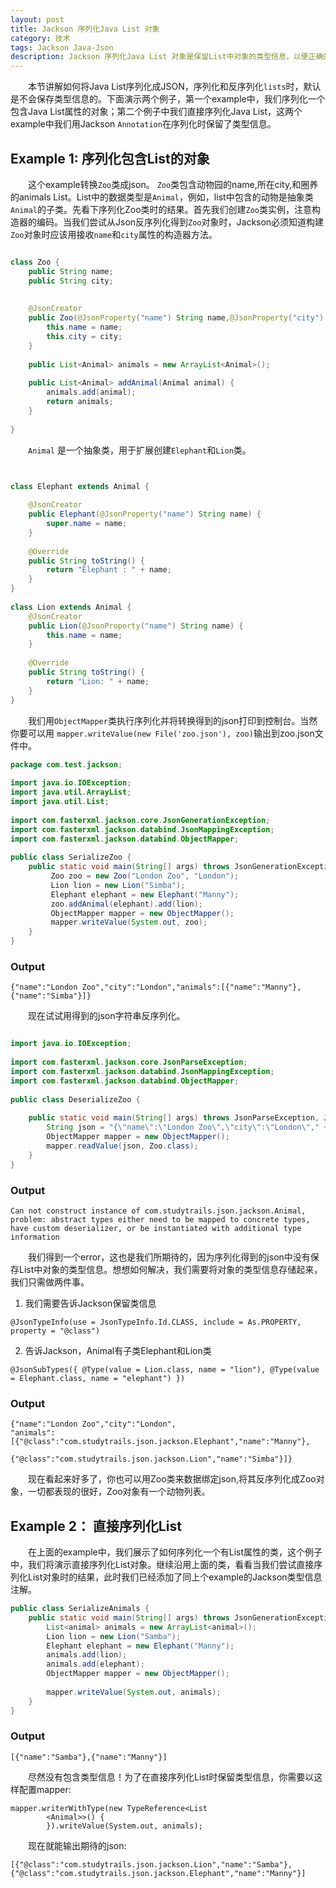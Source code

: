 ```yaml
---
layout: post
title: Jackson 序列化Java List 对象
category: 技术
tags: Jackson Java-Json
description: Jackson 序列化Java List 对象是保留List中对象的类型信息，以便正确的反序列化。
---
```


　　本节讲解如何将Java List序列化成JSON，序列化和反序列化`lists`时，默认是不会保存类型信息的。下面演示两个例子，第一个example中，我们序列化一个包含Java List属性的对象；第二个例子中我们直接序列化Java List，这两个example中我们用Jackson `Annotation`在序列化时保留了类型信息。

## Example 1: 序列化包含List的对象

　　这个example转换`Zoo`类成json。 `Zoo`类包含动物园的name,所在city,和圈养的animals List。List中的数据类型是`Animal`，例如，list中包含的动物是抽象类`Animal`的子类。先看下序列化Zoo类时的结果。首先我们创建`Zoo`类实例，注意构造器的编码。当我们尝试从Json反序列化得到`Zoo`对象时，Jackson必须知道构建`Zoo`对象时应该用接收`name`和`city`属性的构造器方法。

```java

class Zoo {
    public String name;
    public String city;
 
     
    @JsonCreator
    public Zoo(@JsonProperty("name") String name,@JsonProperty("city") String city) {
        this.name = name;
        this.city = city;
    }
 
    public List<Animal> animals = new ArrayList<Animal>();
 
    public List<Animal> addAnimal(Animal animal) {
        animals.add(animal);
        return animals;
    }
 
}

```

　　`Animal` 是一个抽象类，用于扩展创建`Elephant`和`Lion`类。

```java


class Elephant extends Animal {
 
    @JsonCreator
    public Elephant(@JsonProperty("name") String name) {
        super.name = name;
    }
 
    @Override
    public String toString() {
        return "Elephant : " + name;
    }
}
 
class Lion extends Animal {
    @JsonCreator
    public Lion(@JsonProperty("name") String name) {
        this.name = name;
    }
 
    @Override
    public String toString() {
        return "Lion: " + name;
    }
}
```

　　我们用`ObjectMapper`类执行序列化并将转换得到的json打印到控制台。当然你要可以用
`mapper.writeValue(new File('zoo.json'), zoo)`输出到zoo.json文件中。

```java
package com.test.jackson;
 
import java.io.IOException;
import java.util.ArrayList;
import java.util.List;
 
import com.fasterxml.jackson.core.JsonGenerationException;
import com.fasterxml.jackson.databind.JsonMappingException;
import com.fasterxml.jackson.databind.ObjectMapper;
 
public class SerializeZoo {
    public static void main(String[] args) throws JsonGenerationException, JsonMappingException, IOException {
         Zoo zoo = new Zoo("London Zoo", "London");
         Lion lion = new Lion("Simba");
         Elephant elephant = new Elephant("Manny");
         zoo.addAnimal(elephant).add(lion);
         ObjectMapper mapper = new ObjectMapper();
         mapper.writeValue(System.out, zoo);
    }
}
```

### Output

```
{"name":"London Zoo","city":"London","animals":[{"name":"Manny"},{"name":"Simba"}]}
```

　　现在试试用得到的json字符串反序列化。

```java

import java.io.IOException;
 
import com.fasterxml.jackson.core.JsonParseException;
import com.fasterxml.jackson.databind.JsonMappingException;
import com.fasterxml.jackson.databind.ObjectMapper;
 
public class DeserializeZoo {
 
    public static void main(String[] args) throws JsonParseException, JsonMappingException, IOException {
        String json = "{\"name\":\"London Zoo\",\"city\":\"London\"," + "\"animals\":[{\"name\":\"Manny\"},{\"name\":\"Simba\"}]}";
        ObjectMapper mapper = new ObjectMapper();
        mapper.readValue(json, Zoo.class);
    }
}
```

### Output

```
Can not construct instance of com.studytrails.json.jackson.Animal, problem: abstract types either need to be mapped to concrete types, have custom deserializer, or be instantiated with additional type information
```

　　我们得到一个error，这也是我们所期待的，因为序列化得到的json中没有保存List中对象的类型信息。想想如何解决，我们需要将对象的类型信息存储起来，我们只需做两件事。

1. 我们需要告诉Jackson保留类信息

```
@JsonTypeInfo(use = JsonTypeInfo.Id.CLASS, include = As.PROPERTY, property = "@class")
```
2. 告诉Jackson，Animal有子类Elephant和Lion类

```
@JsonSubTypes({ @Type(value = Lion.class, name = "lion"), @Type(value = Elephant.class, name = "elephant") })
```

### Output

```
{"name":"London Zoo","city":"London",
"animals":[{"@class":"com.studytrails.json.jackson.Elephant","name":"Manny"},
           {"@class":"com.studytrails.json.jackson.Lion","name":"Simba"}]}
```

　　现在看起来好多了，你也可以用Zoo类来数据绑定json,将其反序列化成Zoo对象，一切都表现的很好，Zoo对象有一个动物列表。

## Example 2： 直接序列化List

　　在上面的example中，我们展示了如何序列化一个有List属性的类，这个例子中，我们将演示直接序列化List对象。继续沿用上面的类，看看当我们尝试直接序列化List对象时的结果，此时我们已经添加了同上个example的Jackson类型信息注解。

```java
public class SerializeAnimals {
    public static void main(String[] args) throws JsonGenerationException, JsonMappingException, IOException {
        List<animal> animals = new ArrayList<animal>();
        Lion lion = new Lion("Samba");
        Elephant elephant = new Elephant("Manny");
        animals.add(lion);
        animals.add(elephant);
        ObjectMapper mapper = new ObjectMapper();
 
        mapper.writeValue(System.out, animals);
    }
}  
```

### Output

```
[{"name":"Samba"},{"name":"Manny"}]
```

　　尽然没有包含类型信息！为了在直接序列化List时保留类型信息，你需要以这样配置mapper:

```
mapper.writerWithType(new TypeReference<List
        <Animal>>() {
        }).writeValue(System.out, animals);
```
　　现在就能输出期待的json:


```
[{"@class":"com.studytrails.json.jackson.Lion","name":"Samba"},
{"@class":"com.studytrails.json.jackson.Elephant","name":"Manny"}]
```
